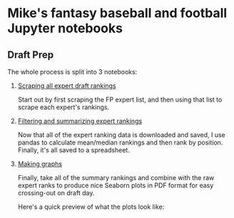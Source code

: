 # Mike's fantasy baseball and football Jupyter notebooks

## Draft Prep

The whole process is split into 3 notebooks:

1. [Scraping all expert draft rankings](http://nbviewer.jupyter.org/github/MikeTrizna/fantasy_sport_data/blob/master/Scraping%20all%20expert%20draft%20rankings.ipynb)

	Start out by first scraping the FP expert list, and then using that list to scrape each expert's rankings.

2. [Filtering and summarizing expert rankings](http://nbviewer.jupyter.org/github/MikeTrizna/fantasy_sport_data/blob/master/Filtering%20and%20summarizing%20expert%20rankings.ipynb)

	Now that all of the expert ranking data is downloaded and saved, I use pandas to calculate mean/median rankings and then rank by position. Finally, it's all saved to a spreadsheet.

3. [Making graphs]()

	Finally, take all of the summary rankings and combine with the raw expert ranks to produce nice Seaborn plots in PDF format for easy crossing-out on draft day.

	Here's a quick preview of what the plots look like:

